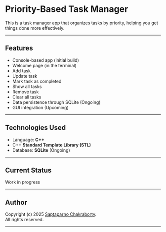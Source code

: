 # Priority-Based Task Manager

This is a task manager app that organizes tasks by priority, helping you get things done more effectively.

---

## Features

- Console-based app (initial build)
- Welcome page (in the terminal)
- Add task
- Update task
- Mark task as completed
- Show all tasks
- Remove task
- Clear all tasks
- Data persistence through SQLite (Ongoing)
- GUI integration (Upcoming)

---

## Technologies Used

- Language: **C++**
- C++ **Standard Template Library (STL)**
- Database: **SQLite** (Ongoing)

---

## Current Status

Work in progress

---

## Author

Copyright (c) 2025 [Saptaparno Chakraborty](https://github.com/schak04).  
All rights reserved.

---

